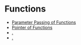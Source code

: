 # Functions

* [Parameter Passing of Functions](./chapter_07_01.md) 
&nbsp;
* [Pointer of Functions](./chapter_07_02.md)
&nbsp;
* [.](./chapter_06_03.md)
&nbsp;
* [.](./chapter_06_04.md)